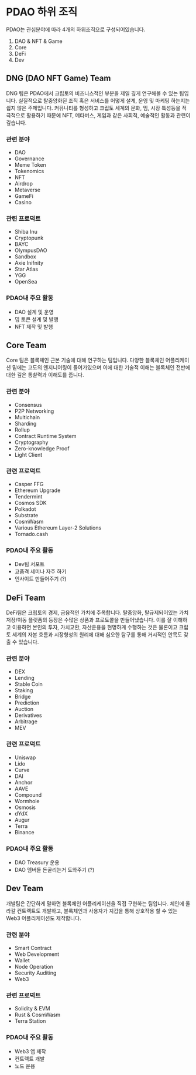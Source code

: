 # PDAO 하위 조직

PDAO는 관심분야에 따라 4개의 하위조직으로 구성되어있습니다.
1. DAO & NFT & Game
2. Core
3. DeFi
4. Dev

## DNG (DAO NFT Game) Team 

DNG 팀은 PDAO에서 크립토의 비즈니스적인 부분을 제일 깊게 연구해볼 수 있는 팀입니다.
실질적으로 탈중앙화된 조직 혹은 서비스를 어떻게 설계, 운영 및 마케팅 하는지는 쉽지 않은 주제입니다.
커뮤니티를 형성하고 크립토 세계의 문화, 밈, 시장 특성등을 적극적으로 활용하기 때문에
NFT, 메타버스, 게임과 같은 사회적, 예술적인 활동과 관련이 깊습니다.

### 관련 분야
- DAO
- Governance
- Meme Token
- Tokenomics
- NFT
- Airdrop
- Metaverse
- GameFi
- Casino

### 관련 프로덕트
- Shiba Inu
- Cryptopunk
- BAYC
- OlympusDAO
- Sandbox
- Axie Inifnity
- Star Atlas
- YGG
- OpenSea

### PDAO내 주요 활동
- DAO 설계 및 운영
- 밈 토큰 설계 및 발행
- NFT 제작 및 발행

## Core Team

Core 팀은 블록체인 근본 기술에 대해 연구하는 팀입니다.
다양한 블록체인 어플리케이션 밑에는 고도의 엔지니어링이 들어가있으며
이에 대한 기술적 이해는 블록체인 전반에 대한 깊은 통찰력과 이해도를 줍니다.

### 관련 분야
- Consensus
- P2P Networking
- Multichain
- Sharding
- Rollup
- Contract Runtime System
- Cryptography
- Zero-knowledge Proof
- Light Client
  
### 관련 프로덕트
- Casper FFG
- Ethereum Upgrade
- Tendermint
- Cosmos SDK
- Polkadot
- Substrate
- CosmWasm
- Various Ethereum Layer-2 Solutions
- Tornado.cash

### PDAO내 주요 활동
- Dev팀 서포트
- 고품격 세미나 자주 하기
- 인사이트 만들어주기 (?)

## DeFi Team
DeFi팀은 크립토의 경제, 금융적인 가치에 주목합니다.
탈중앙화, 탈규제되어있는 가치 저장/이동 플랫폼의 등장은 수많은 상품과 프로토콜을 만들어냈습니다.
이를 잘 이해하고 이용하면 본인의 투자, 가치교환, 자산운용을 현명하게 수행하는 것은 물론이고
크립토 세계의 자본 흐름과 시장형성의 원리에 대해 심오한 탐구를 통해 거시적인 안목도 갖출 수 있습니다.

### 관련 분야
- DEX
- Lending
- Stable Coin
- Staking
- Bridge
- Prediction
- Auction
- Derivatives
- Arbitrage
- MEV

### 관련 프로덕트
- Uniswap
- Lido
- Curve
- DAI
- Anchor
- AAVE
- Compound
- Wormhole
- Osmosis
- dYdX
- Augur
- Terra
- Binance

### PDAO내 주요 활동
- DAO Treasury 운용
- DAO 멤버들 돈굴리는거 도와주기 (?)

## Dev Team
개발팀은 간단하게 말하면 블록체인 어플리케이션을 직접 구현하는 팀입니다.
체인에 올라갈 컨트랙트도 개발하고, 블록체인과 사용자가 지갑을 통해 상호작용 할 수 있는 Web3 어플리케이션도 제작합니다.

### 관련 분야
- Smart Contract
- Web Development
- Wallet
- Node Operation
- Security Auditing
- Web3

### 관련 프로덕트
- Solidity & EVM
- Rust & CosmWasm
- Terra Station

### PDAO내 주요 활동
- Web3 앱 제작
- 컨트랙트 개발
- 노드 운용